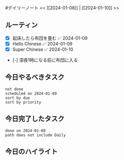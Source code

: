#デイリーノート
<< [[2024-01-08]] | [[2024-01-10]] >>
## ルーティン
- [x] 起床したら布団を畳む ✅ 2024-01-09
- [x] Hello Chinese ✅ 2024-01-09
- [x] Super Chinese ✅ 2024-01-10
- [-] 深夜1時になる前に布団に入る
## 今日やるべきタスク
```tasks
not done
scheduled on 2024-01-09
sort by due
sort by priority
```
## 今日完了したタスク
```tasks
done on 2024-01-09
path does not include Daily
```
## 今日のハイライト
